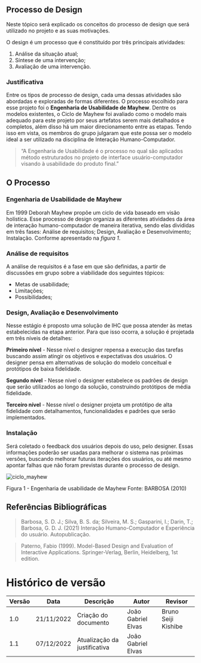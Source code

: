 ## Processo de Design

Neste tópico será explicado os conceitos do processo de design que será utilizado no projeto e as suas motivações.

O design é um processo que é constituído por três principais atividades:

1. Análise da situação atual;
2. Síntese de uma intervenção;
3. Avaliação de uma intervenção.

### Justificativa

Entre os tipos de processo de design, cada uma dessas atividades são abordadas e exploradas de formas diferentes. O processo escolhido para esse projeto foi o **Engenharia de Usabilidade de Mayhew**. Dentre os modelos existentes, o Ciclo de Mayhew foi avaliado como o modelo mais adequado para este projeto por seus artefatos serem mais detalhados e completos, além disso há um maior direcionamento entre as etapas. Tendo isso em vista, os membros do grupo julgaram que este possa ser o modelo ideal a ser utilizado na disciplina de Interação Humano-Computador. 

<blockquote>
“A Engenharia de Usabilidade é o processo no qual são aplicados método estruturados no projeto de interface usuário-computador visando à usabilidade do produto final.”
</blockquote>

## O Processo

### Engenharia de Usabilidade de Mayhew

Em 1999 Deborah Mayhew propõe um ciclo de vida baseado em visão holística.
Esse processo de design organiza as diferentes atividades da área de interação humano-computador de maneira iterativa, sendo elas divididas em três fases: Análise de requisitos; Design, Avaliação e Desenvolvimento; Instalação. Conforme apresentado na _figura 1_.

### Análise de requisitos

A análise de requisitos é a fase em que são definidas, a partir de discussões em grupo sobre a viabilidade dos seguintes tópicos:<br/>

- Metas de usabilidade;<br/>
- Limitações;<br/>
- Possibilidades;<br/>

### Design, Avaliação e Desenvolvimento

Nesse estágio é proposto uma solução de IHC que possa atender às metas estabelecidas na etapa anterior. Para que isso ocorra, a solução é projetada em três níveis de detalhes:

**Primeiro nível** - Nesse nível o designer repensa a execução das tarefas buscando assim atingir os objetivos e expectativas dos usuários. O designer pensa em alternativas de solução do modelo conceitual e protótipos de baixa fidelidade.

**Segundo nível** - Nesse nível o designer estabelece os padrões de design que serão utilizados ao longo da solução, construindo protótipos de média fidelidade.

**Terceiro nível** - Nesse nível o designer projeta um protótipo de alta fidelidade com detalhamentos, funcionalidades e padrões que serão implementados.

### Instalação

Será coletado o feedback dos usuários depois do uso, pelo designer. Essas informações poderão ser usadas para melhorar o sistema nas próximas versões, buscando melhorar futuras iterações dos usuários, ou até mesmo apontar falhas que não foram previstas durante o processo de design.

![ciclo_mayhew](https://user-images.githubusercontent.com/64036847/178362196-30461bb1-4071-4f60-87de-070bea0bc6d0.png)

Figura 1 - Engenharia de usabilidade de Mayhew
Fonte: BARBOSA (2010)

## Referências Bibliográficas

> Barbosa, S. D. J.; Silva, B. S. da; Silveira, M. S.; Gasparini, I.; Darin, T.; Barbosa, G. D. J. (2021) Interação Humano-Computador e Experiência do usuário. Autopublicação.

> Paterno, Fabio (1999). Model-Based Design and Evaluation of Interactive Applications. Springer-Verlag, Berlin, Heidelberg, 1st edition.

# Histórico de versão

| Versão | Data       | Descrição                    | Autor              | Revisor             |
| ------ | ---------- | ---------------------------- | ------------------ | ------------------- |
| 1.0    | 21/11/2022 | Criação do documento         | João Gabriel Elvas | Bruno Seiji Kishibe |
| 1.1    | 07/12/2022 | Atualização da justificativa | João Gabriel Elvas |                     |
